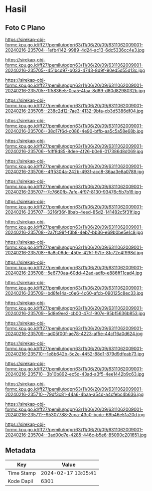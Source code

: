 # Hasil

## Foto C Plano

https://sirekap-obj-formc.kpu.go.id/ff27/pemilu/pdpr/63/11/06/20/09/6311062009001-20240216-235704--1efb4142-9989-4d24-ac13-6dc5336cc4e3.jpg

https://sirekap-obj-formc.kpu.go.id/ff27/pemilu/pdpr/63/11/06/20/09/6311062009001-20240216-235705--451bcd97-b033-4743-8d9f-90ed5d55d13c.jpg

https://sirekap-obj-formc.kpu.go.id/ff27/pemilu/pdpr/63/11/06/20/09/6311062009001-20240216-235705--1f5836e5-0ca5-4faa-8d89-d80d8298032b.jpg

https://sirekap-obj-formc.kpu.go.id/ff27/pemilu/pdpr/63/11/06/20/09/6311062009001-20240216-235705--238c2d12-7ae3-4132-9bfa-cb3d5386df04.jpg

https://sirekap-obj-formc.kpu.go.id/ff27/pemilu/pdpr/63/11/06/20/09/6311062009001-20240216-235706--38d17f6d-c086-4e90-bffb-aa5c5a58e68b.jpg

https://sirekap-obj-formc.kpu.go.id/ff27/pemilu/pdpr/63/11/06/20/09/6311062009001-20240216-235706--fdff8d85-8dee-4f26-b0e9-017386d8d069.jpg

https://sirekap-obj-formc.kpu.go.id/ff27/pemilu/pdpr/63/11/06/20/09/6311062009001-20240216-235706--4ff5304a-242b-493f-acc8-36aa3e8a0789.jpg

https://sirekap-obj-formc.kpu.go.id/ff27/pemilu/pdpr/63/11/06/20/09/6311062009001-20240216-235707--7c7660fb-7afe-4f97-8130-93476c5b7b19.jpg

https://sirekap-obj-formc.kpu.go.id/ff27/pemilu/pdpr/63/11/06/20/09/6311062009001-20240216-235707--3216f36f-8bab-4eed-85d2-141482c5f31f.jpg

https://sirekap-obj-formc.kpu.go.id/ff27/pemilu/pdpr/63/11/06/20/09/6311062009001-20240216-235708--2a7fc99f-f3b8-4eb7-bb36-e69b0be5e1c9.jpg

https://sirekap-obj-formc.kpu.go.id/ff27/pemilu/pdpr/63/11/06/20/09/6311062009001-20240216-235708--6a8c06de-450e-425f-97fe-8fc72e4f998d.jpg

https://sirekap-obj-formc.kpu.go.id/ff27/pemilu/pdpr/63/11/06/20/09/6311062009001-20240216-235708--5e6770aa-60dd-42ad-adfb-e886ff11cad4.jpg

https://sirekap-obj-formc.kpu.go.id/ff27/pemilu/pdpr/63/11/06/20/09/6311062009001-20240216-235709--bd8fe14a-c6e6-4c60-afcb-090125c8ec33.jpg

https://sirekap-obj-formc.kpu.go.id/ff27/pemilu/pdpr/63/11/06/20/09/6311062009001-20240216-235709--5d8e9ee2-cb00-47c1-907e-95bf5636b853.jpg

https://sirekap-obj-formc.kpu.go.id/ff27/pemilu/pdpr/63/11/06/20/09/6311062009001-20240216-235709--ad05f00f-ae78-4223-af5e-44cf16a0d624.jpg

https://sirekap-obj-formc.kpu.go.id/ff27/pemilu/pdpr/63/11/06/20/09/6311062009001-20240216-235710--1e8b642b-5c2e-4452-88d1-879d9dfeab73.jpg

https://sirekap-obj-formc.kpu.go.id/ff27/pemilu/pdpr/63/11/06/20/09/6311062009001-20240216-235710--3b10b892-ec5d-43ad-a3f5-4ee1442b9c63.jpg

https://sirekap-obj-formc.kpu.go.id/ff27/pemilu/pdpr/63/11/06/20/09/6311062009001-20240216-235710--79df3c81-44a6-4baa-a54d-a4cfebc4b636.jpg

https://sirekap-obj-formc.kpu.go.id/ff27/pemilu/pdpr/63/11/06/20/09/6311062009001-20240216-235711--95307788-2cca-43c0-bcdc-69b46e51a20d.jpg

https://sirekap-obj-formc.kpu.go.id/ff27/pemilu/pdpr/63/11/06/20/09/6311062009001-20240216-235704--3ad00d7e-4285-446c-b5e6-85090c201651.jpg


## Metadata

| Key        | Value               |
| ---------- | ------------------- |
| Time Stamp | 2024-02-17 13:05:41 |
| Kode Dapil | 6301                |



